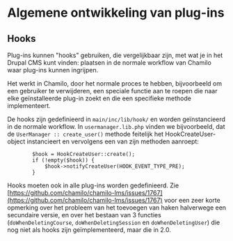 # Algemene ontwikkeling van plug-ins

## Hooks

Plug-ins kunnen "hooks" gebruiken, die vergelijkbaar zijn, met wat je in het Drupal CMS kunt vinden: plaatsen in de normale workflow van Chamilo waar plug-ins kunnen ingrijpen.

Het werkt in Chamilo, door het normale proces te hebben, bijvoorbeeld om een gebruiker te verwijderen, een speciale functie aan te roepen die naar elke geïnstalleerde plug-in zoekt en die een specifieke methode implementeert.

De hooks zijn gedefinieerd in `main/inc/lib/hook/` en worden geïnstancieerd in de normale workflow. In `usermanager.lib.php` vinden we bijvoorbeeld, dat de `UserManager :: create_user()` methode feitelijk het HookCreateUser-object instancieert en vervolgens een van zijn methoden aanroept:

```text
        $hook = HookCreateUser::create();
        if (!empty($hook)) {
            $hook->notifyCreateUser(HOOK_EVENT_TYPE_PRE);
        }
```

Hooks moeten ook in alle plug-ins worden gedefinieerd. Zie [https://github.com/chamilo/chamilo-lms/issues/1767](https://github.com/chamilo/chamilo-lms/issues/1767) voor een zeer korte opmerking over het probleem van het toevoegen van haken halverwege een secundaire versie, en over het bestaan van 3 functies \(`doWhenDeletingCourse`, `doWhenDeletingSession` en `doWhenDeletingUser`\) die nog niet als hooks zijn geïmplementeerd, maar die in 2.0.

